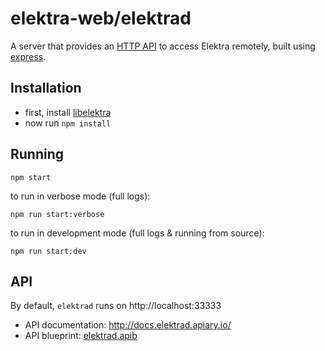 # elektra-web/elektrad

A server that provides an [HTTP API](http://docs.elektrad.apiary.io/) to access
Elektra remotely, built using [express](https://expressjs.com/).


## Installation

 * first, install [libelektra](http://libelektra.org/)
 * now run `npm install`


## Running

```
npm start
```

to run in verbose mode (full logs):

```
npm run start:verbose
```

to run in development mode (full logs & running from source):

```
npm run start:dev
```


## API

By default, `elektrad` runs on http://localhost:33333

 - API documentation: http://docs.elektrad.apiary.io/
 - API blueprint: [elektrad.apib](http://tree.libelektra.org/doc/api_blueprints/elektrad.apib)
